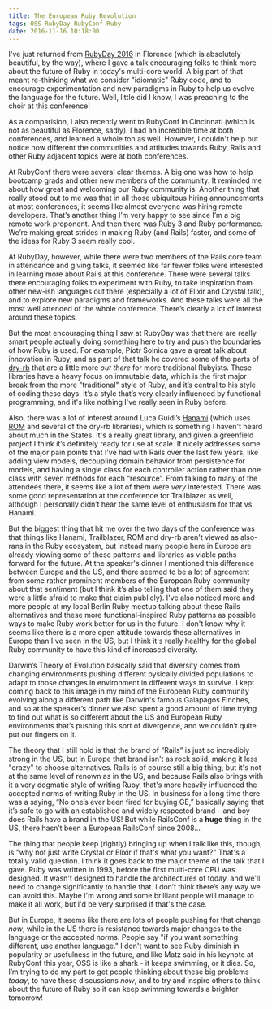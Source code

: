 ```yaml
---
title: The European Ruby Revolution 
tags: OSS RubyDay RubyConf Ruby 
date: 2016-11-16 10:18:00
---
```


I've just returned from [RubyDay 2016](http://www.rubyday.it/) in Florence (which is absolutely beautiful, by the way), where I gave a talk encouraging folks to think more about the future of Ruby in today's multi-core world. A big part of that meant re-thinking what we consider "idiomatic" Ruby code, and to encourage experimentation and new paradigms in Ruby to help us evolve the language for the future. Well, little did I know, I was preaching to the choir at this conference!

As a comparision, I also recently went to RubyConf in Cincinnati (which is not as beautiful as Florence, sadly). I had an incredible time at both conferences, and learned a whole ton as well. However, I couldn't help but notice how different the communities and attitudes towards Ruby, Rails and other Ruby adjacent topics were at both conferences.

At RubyConf there were several clear themes. A big one was how to help bootcamp grads and other new members of the community. It reminded me about how great and welcoming our Ruby community is. Another thing that really stood out to me was that in all those ubiquitous hiring announcements at most conferences, it seems like almost everyone was hiring remote developers. That’s another thing I’m very happy to see since I’m a big remote work proponent. And then there was Ruby 3 and Ruby performance. We’re making great strides in making Ruby (and Rails) faster, and some of the ideas for Ruby 3 seem really cool.

At RubyDay, however, while there were two members of the Rails core team in attendance and giving talks, it seemed like far fewer folks were interested in learning more about Rails at this conference. There were several talks there encouraging folks to experiment with Ruby, to take inspiration from other new-ish languages out there (especially a lot of Elixir and Crystal talk), and to explore new paradigms and frameworks. And these talks were all the most well attended of the whole conference. There’s clearly a lot of interest around these topics.

But the most encouraging thing I saw at RubyDay was that there are really smart people actually doing something here to try and push the boundaries of how Ruby is used. For example, Piotr Solnica gave a great talk about innovation in Ruby, and as part of that talk he covered some of the parts of [dry-rb](https://github.com/dry-rb) that are a little more _out there_ for more traditional Rubyists. These libraries have a heavy focus on immutable data, which is the first major break from the more "traditional" style of Ruby, and it’s central to his style of coding these days. It’s a style that’s very clearly influenced by functional programming, and it's like nothing I've really seen in Ruby before.

Also, there was a lot of interest around Luca Guidi’s [Hanami](https://github.com/hanami/hanami) (which uses [ROM](https://github.com/rom-rb/rom) and several of the dry-rb libraries), which is something I haven't heard about much in the States. It's a really great library, and given a greenfield project I think it’s definitely ready for use at scale. It nicely addresses some of the major pain points that I've had with Rails over the last few years, like adding view models, decoupling domain behavior from persistence for models, and having a single class for each controller action rather than one class with seven methods for each “resource”. From talking to many of the attendees there, it seems like a lot of them were _very_ interested. There was some good representation at the conference for Trailblazer as well, although I personally didn’t hear the same level of enthusiasm for that vs. Hanami.

But the biggest thing that hit me over the two days of the conference was that things like Hanami, Trailblazer, ROM and dry-rb aren't viewed as also-rans in the Ruby ecosystem, but instead many people here in Europe are already viewing some of these patterns and libraries as viable paths forward for the future. At the speaker's dinner I mentioned this difference between Europe and the US, and there seemed to be a lot of agreement from some rather prominent members of the European Ruby community about that sentiment (but I think it’s also telling that one of them said they were a little afraid to make that claim publicly). I've also noticed more and more people at my local Berlin Ruby meetup talking about these Rails alternatives and these more functional-inspired Ruby patterns as possible ways to make Ruby work better for us in the future. I don't know why it seems like there is a more open attitude towards these alternatives in Europe than I've seen in the US, but I think it's really healthy for the global Ruby community to have this kind of increased diversity.

Darwin’s Theory of Evolution basically said that diversity comes from changing environments pushing different pysically divided populations to adapt to those changes in environment in different ways to survive. I kept coming back to this image in my mind of the European Ruby community evolving along a different path like Darwin's famous Galapagos Finches, and so at the speaker’s dinner we also spent a good amount of time trying to find out what is so different about the US and European Ruby environments that’s pushing this sort of divergence, and we couldn’t quite put our fingers on it.

The theory that I still hold is that the brand of “Rails” is just so incredibly strong in the US, but in Europe that brand isn't as rock solid, making it less "crazy" to choose alternatives. Rails is of course still a big thing, but it's not at the same level of renown as in the US, and because Rails also brings with it a very dogmatic style of writing Ruby, that's more heavily influenced the accepted norms of writing Ruby in the US. In business for a long time there was a saying, “No one’s ever been fired for buying GE,” basically saying that it’s safe to go with an established and widely respected brand – and boy does Rails have a brand in the US! But while RailsConf is a __huge__ thing in the US, there hasn’t been a European RailsConf since 2008…

The thing that people keep (rightly) bringing up when I talk like this, though, is "why not just write Crystal or Elixir if that's what you want?" That's a totally valid question. I think it goes back to the major theme of the talk that I gave. Ruby was written in 1993, before the first multi-core CPU was designed. It wasn't designed to handle the architectures of today, and we'll need to change significantly to handle that. I don’t think there’s any way we can avoid this. Maybe I'm wrong and some brilliant people will manage to make it all work, but I'd be very surprised if that's the case.

But in Europe, it seems like there are lots of people pushing for that change _now_, while in the US there is resistance towards major changes to the language or the accepted norms. People say "if you want something different, use another language." I don't want to see Ruby diminish in popularity or usefulness in the future, and like Matz said in his keynote at RubyConf this year, OSS is like a shark - it keeps swimming, or it dies. So, I’m trying to do my part to get people thinking about these big problems _today_, to have these discussions _now_, and to try and inspire others to think about the future of Ruby so it can keep swimming towards a brighter tomorrow!
